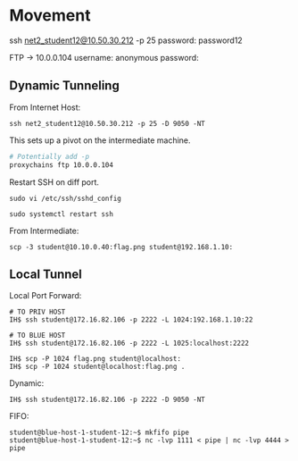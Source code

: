 # Movement

ssh net2_student12@10.50.30.212 -p 25
password: password12

FTP -> 10.0.0.104
username: anonymous
password:

## Dynamic Tunneling

From Internet Host:
```
ssh net2_student12@10.50.30.212 -p 25 -D 9050 -NT
```

This sets up a pivot on the intermediate machine.

```bash
# Potentially add -p
proxychains ftp 10.0.0.104
```

Restart SSH on diff port.
```
sudo vi /etc/ssh/sshd_config

sudo systemctl restart ssh
```

From Intermediate:
```
scp -3 student@10.10.0.40:flag.png student@192.168.1.10:
```

## Local Tunnel
Local Port Forward:
```
# TO PRIV HOST
IH$ ssh student@172.16.82.106 -p 2222 -L 1024:192.168.1.10:22

# TO BLUE HOST
IH$ ssh student@172.16.82.106 -p 2222 -L 1025:localhost:2222
```

```
IH$ scp -P 1024 flag.png student@localhost:
IH$ scp -P 1024 student@localhost:flag.png .
```

Dynamic:
```
IH$ ssh student@172.16.82.106 -p 2222 -D 9050 -NT
```

FIFO:
```
student@blue-host-1-student-12:~$ mkfifo pipe
student@blue-host-1-student-12:~$ nc -lvp 1111 < pipe | nc -lvp 4444 > pipe
```

##
